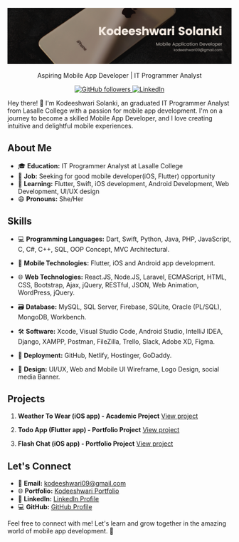 <p align="center">
  <img src="images/mobileAppDevBg.png" alt="Profile Image">
</p>
<p align="center">
  Aspiring Mobile App Developer | IT Programmer Analyst
</p>

<p align="center">
  <a href="https://github.com/Kodeeshwari">
    <img alt="GitHub followers" src="https://img.shields.io/github/followers/kodeeshwari?style=social">
  </a>
  <a href="https://www.linkedin.com/in/kodeeshwari/">
    <img alt="LinkedIn" src="https://img.shields.io/badge/-LinkedIn-blue?style=social&logo=linkedin">
  </a>
</p>

Hey there! 👋 I'm Kodeeshwari Solanki, an graduated IT Programmer Analyst from Lasalle College with a passion for mobile app development. I'm on a journey to become a skilled Mobile App Developer, and I love creating intuitive and delightful mobile experiences.

## About Me

- 🎓 **Education:** IT Programmer Analyst at Lasalle College
- 💼 **Job:** Seeking for good mobile developer(iOS, Flutter) opportunity
- 🌱 **Learning:** Flutter, Swift, iOS development, Android Development, Web Development, UI/UX design
- 😄 **Pronouns:** She/Her

## Skills

- 💻 **Programming Languages:**
  Dart, Swift, Python, Java, PHP, JavaScript, C, C#, C++, SQL, OOP Concept, MVC Architectural.

- 📱 **Mobile Technologies:**
  Flutter, iOS and Android app development.
  
- 🌐 **Web Technologies:**
  React.JS, Node.JS, Laravel, ECMAScript, HTML, CSS, Bootstrap, Ajax, jQuery, RESTful, JSON, Web Animation, WordPress, jQuery.
  
- 🗃️ **Database:**
  MySQL, SQL Server, Firebase, SQLite, Oracle (PL/SQL), MongoDB, Workbench.
  
- 🛠️ **Software:**
  Xcode, Visual Studio Code, Android Studio, IntelliJ IDEA, Django, XAMPP, Postman, FileZilla, Trello, Slack, Adobe XD, Figma.
  
- 🚀 **Deployment:**
  GitHub, Netlify, Hostinger, GoDaddy.
  
- 🎨 **Design:**
  UI/UX, Web and Mobile UI Wireframe, Logo Design, social media Banner.

## Projects

1. **Weather To Wear (iOS app) - Academic Project** [View project](https://github.com/Kodeeshwari/WeatherToWear)
   
2. **Todo App (Flutter app) - Portfolio Project** [View project]()
   
3. **Flash Chat (iOS app) - Portfolio Project** [View project](https://github.com/Kodeeshwari/Flash-Chat-iOS-App)


## Let's Connect

- 📧 **Email:** kodeeshwari09@gmail.com
- 🌐 **Portfolio:** [Kodeeshwari Portfolio](https://kodeeshwari.me/)
- 💼 **LinkedIn:** [LinkedIn Profile](https://linkedin.com/in/kodeeshwari/)
- 💻 **GitHub:** [GitHub Profile](https://github.com/Kodeeshwari)

Feel free to connect with me! Let's learn and grow together in the amazing world of mobile app development. 🚀

